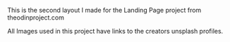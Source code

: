 This is the second layout I made for the Landing Page project from theodinproject.com

All Images used in this project have links to the creators unsplash profiles.